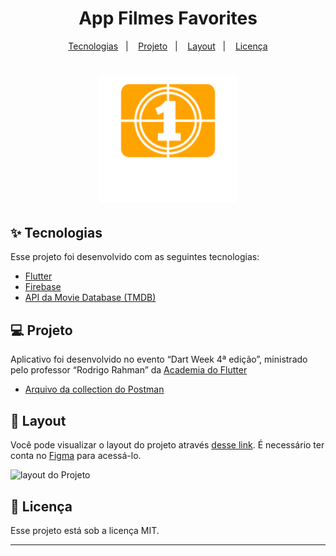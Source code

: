<h1 align="center">App Filmes Favorites</h1>

<p align="center">
  <a href="#-tecnologias">Tecnologias</a>&nbsp;&nbsp;&nbsp;|&nbsp;&nbsp;&nbsp;
  <a href="#-projeto">Projeto</a>&nbsp;&nbsp;&nbsp;|&nbsp;&nbsp;&nbsp;
  <a href="#-layout">Layout</a>&nbsp;&nbsp;&nbsp;|&nbsp;&nbsp;&nbsp;
  <a href="#memo-licença">Licença</a>
</p>

<h1 align="center">
  <img alt="Filmes" title="Filmes" src="./assets/images/logo.png" width="220px" />
</h1>

## ✨ Tecnologias

Esse projeto foi desenvolvido com as seguintes tecnologias:

- [Flutter](https://flutter.dev/)
- [Firebase](https://firebase.google.com/)
- [API da  Movie Database (TMDB) ](https://www.themoviedb.org/)

## 💻 Projeto

Aplicativo foi desenvolvido no evento “Dart Week 4ª edição”, ministrado pelo professor “Rodrigo Rahman” da [Academia do Flutter]( http://academiadoflutter.com.br)
- [Arquivo da collection do Postman](./assets/Movies.postman_collection.json)

## 🔖 Layout

Você pode visualizar o layout do projeto através [desse link](https://www.figma.com/file/uxIIdBQowPYx5KS9nGHS4A/Filmes?node-id=15%3A586). É necessário ter conta no [Figma](https://www.figma.com/) para acessá-lo.

![layout do Projeto](https://user-images.githubusercontent.com/48354097/134401247-522719ba-a36d-495f-8bbf-197be1542304.png)

## 📝 Licença

Esse projeto está sob a licença MIT.

---


 